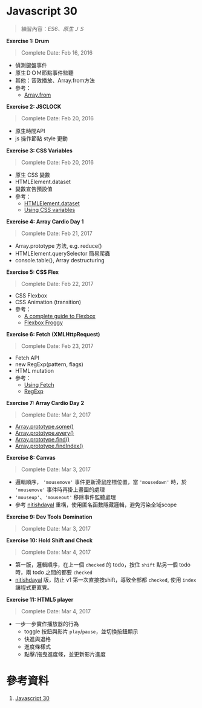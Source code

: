 # Javascript 30
> 練習內容：_ES6、原生ＪＳ_

**Exercise 1: Drum**

> Complete Date: Feb 16, 2016

+ 偵測鍵盤事件
+ 原生ＤＯＭ節點事件監聽
+ 其他：音效播放、Array.from方法
+ 參考：
    + [Array.from](http://wiki.jikexueyuan.com/project/es6/array.html)

**Exercise 2: JSCLOCK**

> Complete Date: Feb 20, 2016

+ 原生時間API
+ js 操作節點 style 更動

**Exercise 3: CSS Variables**

> Complete Date: Feb 20, 2016

+ 原生 CSS 變數
+ HTMLElement.dataset
+ 變數宣告預設值
+ 參考：
    + [HTMLElement.dataset](https://developer.mozilla.org/en-US/docs/Web/API/HTMLElement/dataset)
    + [Using CSS variables](https://developer.mozilla.org/en-US/docs/Web/CSS/Using_CSS_variables)

**Exercise 4: Array Cardio Day 1**

> Complete Date: Feb 21, 2017

+ Array.prototype 方法, e.g. reduce()
+ HTMLElement.querySelector 簡易爬蟲
+ console.table(), Array destructuring

**Exercise 5: CSS Flex**

> Complete Date: Feb 22, 2017

+ CSS Flexbox
+ CSS Animation (transition)
+ 參考：
  + [A complete guide to Flexbox](https://css-tricks.com/snippets/css/a-guide-to-flexbox/)
  + [Flexbox Froggy](http://flexboxfroggy.com/)

**Exercise 6: Fetch (XMLHttpRequest)**

> Complete Date: Feb 23, 2017

+ Fetch API
+ new RegExp(pattern, flags)
+ HTML mutation
+ 參考：
  + [Using Fetch](https://developer.mozilla.org/en-US/docs/Web/API/Fetch_API/Using_Fetch) 
  + [RegExp](https://developer.mozilla.org/en-US/docs/Web/JavaScript/Reference/Global_Objects/RegExp) 
  
**Exercise 7: Array Cardio Day 2**

> Complete Date: Mar 2, 2017

  + [Array.prototype.some()](https://developer.mozilla.org/en-US/docs/Web/JavaScript/Reference/Global_Objects/Array/some)
  + [Array.prototype.every()](https://developer.mozilla.org/en-US/docs/Web/JavaScript/Reference/Global_Objects/Array/every)
  + [Array.prototype.find()](https://developer.mozilla.org/en-US/docs/Web/JavaScript/Reference/Global_Objects/Array/find)
  + [Array.prototype.findIndex()](https://developer.mozilla.org/en-US/docs/Web/JavaScript/Reference/Global_Objects/Array/findIndex)

**Exercise 8: Canvas**

> Complete Date: Mar 3, 2017

+ 邏輯順序， `'mousemove'` 事件更新滑鼠座標位置，當 `'mousedown'` 時，於 `'mousemove'` 事件時再掛上畫圖的處理
+ `'mouseup'`、`'mouseout'` 移除事件監聽處理
+ 參考 [nitishdayal](https://github.com/nitishdayal/JavaScript30) 重構，使用匿名函數隱藏邏輯，避免污染全域scope

**Exercise 9: Dev Tools Domination**

> Complete Date: Mar 3, 2017

**Exercise 10: Hold Shift and Check**

> Complete Date: Mar 4, 2017

+ 第一版，邏輯順序，在上一個 `checked` 的 todo，按住 `shift` 點另一個 todo 時，兩 todo 之間的都要 `checked`
+ [nitishdayal](https://github.com/nitishdayal/JavaScript30) 版，防止 v1 第一次直接按shift，導致全部都 `checked`,
使用 `index` 讓程式更直覺。

**Exercise 11: HTML5 player**

> Complete Date: Mar 4, 2017

+ 一步一步實作播放器的行為
  * toggle 按鈕與影片 `play`/`pause`，並切換按鈕顯示
  * 快進與退格
  * 進度條樣式
  * 點擊/拖曳進度條，並更新影片進度

# 參考資料

1. [Javascript 30](https://javascript30.com/)

